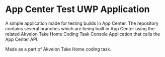 # App Center Test UWP Application

A simple application made for testing builds in App Center.
The repository contains several branches which are being built in App Center using the related Akvelon Take Home Coding Task Console Application that calls the App Center API.

Made as a part of Akvelon Take Home coding task.
